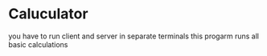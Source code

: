 # Caluculator
you have to run client and server in separate terminals
this progarm runs all basic calculations
